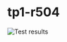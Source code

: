 # tp1-r504

![Test results](https://github.com/marccambon/tp1-r504/actions/workflows/pytest.yml/badge.svg)